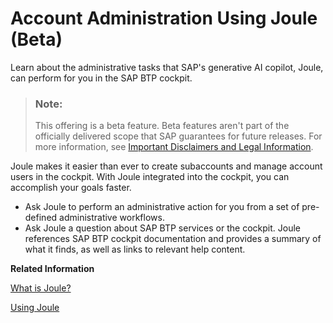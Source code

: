 <!-- loio3d7626bb588b4856963b8ffbb2d84290 -->

# Account Administration Using Joule \(Beta\)

Learn about the administrative tasks that SAP's generative AI copilot, Joule, can perform for you in the SAP BTP cockpit.

> ### Note:  
> This offering is a beta feature. Beta features aren't part of the officially delivered scope that SAP guarantees for future releases. For more information, see [Important Disclaimers and Legal Information](https://help.sap.com/viewer/disclaimer).

Joule makes it easier than ever to create subaccounts and manage account users in the cockpit. With Joule integrated into the cockpit, you can accomplish your goals faster.

-   Ask Joule to perform an administrative action for you from a set of pre-defined administrative workflows.
-   Ask Joule a question about SAP BTP services or the cockpit. Joule references SAP BTP cockpit documentation and provides a summary of what it finds, as well as links to relevant help content.

**Related Information**  


[What is Joule?](https://help.sap.com/docs/joule/serviceguide/what-is-joule?version=CLOUD)

[Using Joule](https://help.sap.com/docs/joule/serviceguide/using-joule?version=CLOUD)

